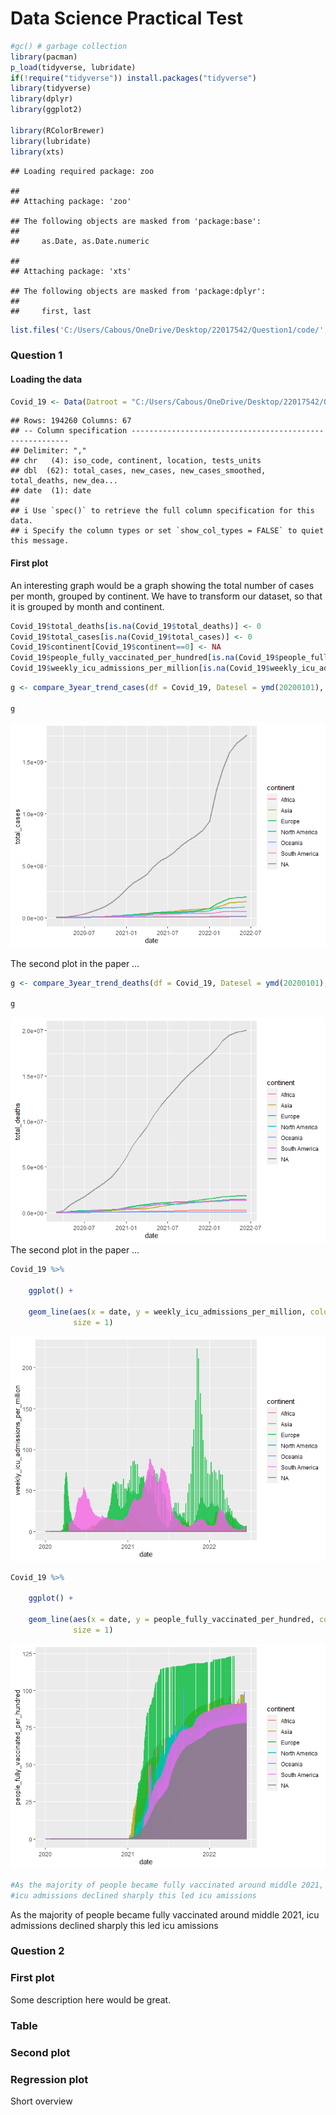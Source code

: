 # Data Science Practical Test

``` r
#gc() # garbage collection 
library(pacman)
p_load(tidyverse, lubridate)
if(!require("tidyverse")) install.packages("tidyverse")
library(tidyverse)
library(dplyr)  
library(ggplot2)  
 
library(RColorBrewer) 
library(lubridate)  
library(xts)    
```

    ## Loading required package: zoo

    ## 
    ## Attaching package: 'zoo'

    ## The following objects are masked from 'package:base':
    ## 
    ##     as.Date, as.Date.numeric

    ## 
    ## Attaching package: 'xts'

    ## The following objects are masked from 'package:dplyr':
    ## 
    ##     first, last

``` r
list.files('C:/Users/Cabous/OneDrive/Desktop/22017542/Question1/code/', full.names = T, recursive = T) %>% as.list() %>% walk(~source(.))
```

### Question 1

#### Loading the data

``` r
Covid_19 <- Data(Datroot = "C:/Users/Cabous/OneDrive/Desktop/22017542/Question1/data/Covid/owid-covid-data.csv")
```

    ## Rows: 194260 Columns: 67
    ## -- Column specification --------------------------------------------------------
    ## Delimiter: ","
    ## chr   (4): iso_code, continent, location, tests_units
    ## dbl  (62): total_cases, new_cases, new_cases_smoothed, total_deaths, new_dea...
    ## date  (1): date
    ## 
    ## i Use `spec()` to retrieve the full column specification for this data.
    ## i Specify the column types or set `show_col_types = FALSE` to quiet this message.

#### First plot

An interesting graph would be a graph showing the total number of cases
per month, grouped by continent. We have to transform our dataset, so
that it is grouped by month and continent.

``` r
Covid_19$total_deaths[is.na(Covid_19$total_deaths)] <- 0
Covid_19$total_cases[is.na(Covid_19$total_cases)] <- 0
Covid_19$continent[Covid_19$continent==0] <- NA
Covid_19$people_fully_vaccinated_per_hundred[is.na(Covid_19$people_fully_vaccinated_per_hundred)] <- 0
Covid_19$weekly_icu_admissions_per_million[is.na(Covid_19$weekly_icu_admissions_per_million)] <- 0
```

``` r
g <- compare_3year_trend_cases(df = Covid_19, Datesel = ymd(20200101), NYears = 3)

g
```

![](README_files/figure-markdown_github/unnamed-chunk-4-1.png)

The second plot in the paper …

``` r
g <- compare_3year_trend_deaths(df = Covid_19, Datesel = ymd(20200101), NYears = 3)

g
```

![](README_files/figure-markdown_github/unnamed-chunk-5-1.png) The
second plot in the paper …

``` r
Covid_19 %>% 
    
    ggplot() + 
    
    geom_line(aes(x = date, y = weekly_icu_admissions_per_million, color = continent), alpha = 0.8, 
              size = 1)
```

![](README_files/figure-markdown_github/unnamed-chunk-6-1.png)

``` r
Covid_19 %>% 
    
    ggplot() + 
    
    geom_line(aes(x = date, y = people_fully_vaccinated_per_hundred, color = continent), alpha = 0.8, 
              size = 1)
```

![](README_files/figure-markdown_github/unnamed-chunk-7-1.png)

``` r
#As the majority of people became fully vaccinated around middle 2021,
#icu admissions declined sharply this led icu amissions
```

As the majority of people became fully vaccinated around middle 2021,
icu admissions declined sharply this led icu amissions

### Question 2

### First plot

Some description here would be great.

### Table

### Second plot

### Regression plot

Short overview
